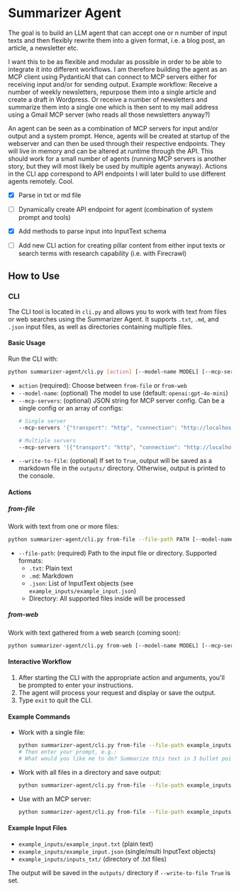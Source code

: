 # Summarizer Agent

The goal is to build an LLM agent that can accept one or n number of input texts and then flexibly rewrite them into a given format, i.e. a blog post, an article, a newsletter etc.

I want this to be as flexible and modular as possible in order to be able to integrate it into different workflows. I am therefore building the agent as an MCP client using PydanticAI that can connect to MCP servers either for receiving input and/or for sending output. Example workflow: Receive a number of weekly newsletters, repurpose them into a single article and create a draft in Wordpress. Or receive a number of newsletters and summarize them into a single one which is then sent to my mail address using a Gmail MCP server (who reads all those newsletters anyway?)

An agent can be seen as a combination of MCP servers for input and/or output and a system prompt. Hence, agents will be created at startup of the webserver and can then be used through their respective endpoints. They will live in memory and can be altered at runtime through the API. This should work for a small number of agents (running MCP servers is another story, but they will most likely be used by multiple agents anyway). Actions in the CLI app correspond to API endpoints I will later build to use different agents remotely. Cool.

- [x] Parse in txt or md file
- [ ] Dynamically create API endpoint for agent (combination of system prompt and tools)
- [x] Add methods to parse input into InputText schema
- [ ] Add new CLI action for creating pillar content from either input texts or search terms with research capability (i.e. with Firecrawl)


## How to Use

### CLI

The CLI tool is located in `cli.py` and allows you to work with text from files or web searches using the Summarizer Agent. It supports `.txt`, `.md`, and `.json` input files, as well as directories containing multiple files.

#### Basic Usage

Run the CLI with:

```bash
python summarizer-agent/cli.py [action] [--model-name MODEL] [--mcp-servers JSON] [--write-to-file True|False]
```

- `action` (required): Choose between `from-file` or `from-web`
- `--model-name`: (optional) The model to use (default: `openai:gpt-4o-mini`)
- `--mcp-servers`: (optional) JSON string for MCP server config. Can be a single config or an array of configs:
  ```bash
  # Single server
  --mcp-servers '{"transport": "http", "connection": "http://localhost:8000"}'
  
  # Multiple servers
  --mcp-servers '[{"transport": "http", "connection": "http://localhost:8000"}, {"transport": "stdio", "connection": ["/usr/bin/firecrawl", ["--arg1", "foo"]]}]'
  ```
- `--write-to-file`: (optional) If set to `True`, output will be saved as a markdown file in the `outputs/` directory. Otherwise, output is printed to the console.

#### Actions

##### from-file
Work with text from one or more files:
```bash
python summarizer-agent/cli.py from-file --file-path PATH [--model-name MODEL] [--mcp-servers JSON] [--write-to-file True|False]
```

- `--file-path`: (required) Path to the input file or directory. Supported formats:
  - `.txt`: Plain text
  - `.md`: Markdown
  - `.json`: List of InputText objects (see `example_inputs/example_input.json`)
  - Directory: All supported files inside will be processed

##### from-web
Work with text gathered from a web search (coming soon):
```bash
python summarizer-agent/cli.py from-web [--model-name MODEL] [--mcp-servers JSON] [--write-to-file True|False]
```

#### Interactive Workflow

1. After starting the CLI with the appropriate action and arguments, you'll be prompted to enter your instructions.
2. The agent will process your request and display or save the output.
3. Type `exit` to quit the CLI.

#### Example Commands

- Work with a single file:
  ```bash
  python summarizer-agent/cli.py from-file --file-path example_inputs/example_input.txt
  # Then enter your prompt, e.g.:
  # What would you like me to do? Summarize this text in 3 bullet points.
  ```

- Work with all files in a directory and save output:
  ```bash
  python summarizer-agent/cli.py from-file --file-path example_inputs/inputs_txt --write-to-file True
  ```

- Use with an MCP server:
  ```bash
  python summarizer-agent/cli.py from-file --file-path example_inputs/example_input.txt --mcp-servers '{"transport": "http", "connection": "http://localhost:8000"}'
  ```

#### Example Input Files
- `example_inputs/example_input.txt` (plain text)
- `example_inputs/example_input.json` (single/multi InputText objects)
- `example_inputs/inputs_txt/` (directory of .txt files)

The output will be saved in the `outputs/` directory if `--write-to-file True` is set.


